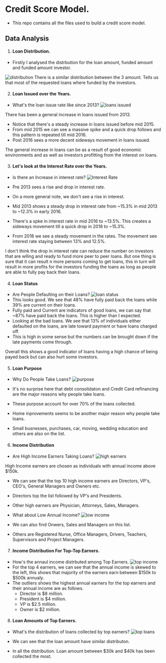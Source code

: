 # Credit Score Model.
- This repo contains all the files used to build a credit score model.
## Data Analysis
1. #### Loan Distribution.
- Firstly I analysed the distrbution for the loan amount, funded amount and funded amount investor.

![distribution](https://github.com/geewynn/Machine-Learning-Project/blob/master/Credit%20Score%20Model/images/distribution.png)
There is a similar distribution between the 3 amount. Tells us that most of the requested loans where funded by the investors.

2. #### Loan Issued over the Years.
- What's the loan issue rate like since 2013?
![loans issued](https://github.com/geewynn/Machine-Learning-Project/blob/master/Credit%20Score%20Model/images/loan%20issued.png)

There has been a general increase in loans issued from 2013.
- Notice that there's a steady increase in loans issued before mid 2015.
- From mid 2015 we can see a massive spike and a quick drop follows and this pattern is repeated till mid 2016.
- Post 2016 sees a more decent sideways movement in loans issued.

The general increase in loans can be as a result of good economic environments and as well as investors profitting from the interest on loans.

3. #### Let's look at the Interest Rate over the Years.
- Is there an Increase in interest rate?
![Interest Rate](https://github.com/geewynn/Machine-Learning-Project/blob/master/Credit%20Score%20Model/images/interest%20rate.png)

- Pre 2013 sees a rise and drop in interest rate.
- On a more general note, we don't see a rise in interest. 
- Mid 2013 shows a steady drop in interest rate from  ~15.3% in mid 2013 to  ~12.3% in early 2016.
- There's a spke in interest rate in mid 2016 to  ~13.5%. This creates a sideways movement till a quick drop in 2018 to  ~15.3%.
- From 2018 we see a steady movement in the rates. The movement see interest rate staying between 13% and 12.5%.

I don't think the drop in interest rate can reduce the number on investors that are wlling and ready to fund more peer to peer loans.
But one thing is sure that it can result n more persons coming to get loans, this in turn will result in more profits for the investors funding the loans as long as people are able to fully pay back their loans.

4. #### Loan Status
- Are People Defaulting on their Loans?
![loan status](https://github.com/geewynn/Machine-Learning-Project/blob/master/Credit%20Score%20Model/images/loan%20status.png)
- This looks good. We see that 48% have fully paid back the loans while 39% are current on their loans.
- Fully paid and Current are indicators of good loans, we can say that ~87% have paid back the loans. This is higher than I expected.
- Looking at the bad loans. We see that 13% of individuals either defaulted on the loans, are late toward payment or have loans charged off.
- This is high in some sense but the numbers can be brought down if the late payments come through.

Overall this shows a good indicator of loans having a high chance of being payed back but can also hurt some investors.

5. #### Loan Purpose
- Why Do People Take Loans?
![purpose](https://github.com/geewynn/Machine-Learning-Project/blob/master/Credit%20Score%20Model/images/purpose.png)

- It's no surprise here that debt consolidaton and Credit Card refinancing are the major reasons why people take loans.
- These purpose account for over 70% of the loans collected.
- Home inprovements seems to be another major reason why people take loans.
- Small busnesses, purchases, car, moving, wedding education and others are also on the list.

6. #### Income Distribution
- Are High Income Earners Taking Loans?
![high earners](https://github.com/geewynn/Machine-Learning-Project/blob/master/Credit%20Score%20Model/images/highearners.png)

High Income earners are chosen as individuals with annual income above $150k.
- We can see that the top 10 high income earners are Directors, VP's, CEO's, General Managers and Owners etc.
- Directors top the list followed by VP's and Presidents.
- Other high earners are Physician, Attorneys, Sales, Managers.

- What about Low Annual Income?
![low income](https://github.com/geewynn/Machine-Learning-Project/blob/master/Credit%20Score%20Model/images/low%20earners.png)
- We can also find Onwers, Sales and Managers on this list.
- Others are Registered Nurse, Office Managers, Drivers, Teachers, Supervisors and Project Managers.

7. #### Income Distribution For Top-Top Earners.
- How's the annaul income distrbuted among Top Earners.
![top income](https://github.com/geewynn/Machine-Learning-Project/blob/master/Credit%20Score%20Model/images/high%20income.png)
- For the top 4 earners, we can see that the annual income is skewed to the left, this shows that majority of the earners earn between
$150k to $500k annualy.
- The outliers shows the highest annual earners for the top earners and their annual income are as follows.
  - Director is $8 million.
  - President is $4 million.
  - VP is $2.5 million.
  - Owner is $2 million.
  
 8. #### Loan Amounts of Top Earners.
 - What's the distribution of loans collected by top earners?
 ![top loans](https://github.com/geewynn/Machine-Learning-Project/blob/master/Credit%20Score%20Model/images/high%20loan.png)
 
 - We can see that the loan amount have similar distributon.
 - In all the distribution. Loan amount between $30k and $40k has been collected the most.
 
 
 
 
